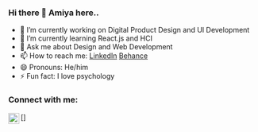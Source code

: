 ### Hi there 👋 Amiya here..

  

- 🔭 I’m currently working on Digital Product Design and UI Development
- 🌱 I’m currently learning React.js and HCI
- 💬 Ask me about Design and Web Development
- 📫 How to reach me: <a href="https://www.linkedin.com/in/amiya-ranjan-sethi-618711165/">LinkedIn</a> <a href="https://www.behance.net/amiyarsethi1">Behance</a>
- 😄 Pronouns: He/him
- ⚡ Fun fact: I love psychology

### Connect with me:
 [<img align="left" alt="linkedin" width="22px" src="https://raw.githubercontent.com/iconic/open-iconic/master/linkedin.svg" />]
